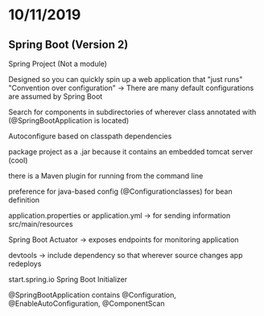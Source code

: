 # 10/11/2019

## Spring Boot (Version 2)

Spring Project (Not a module)

Designed so you can quickly spin up a web application that "just runs"
"Convention over configuration"
-> There are many default configurations are assumed by Spring Boot

Search for components in subdirectories of wherever class annotated with (@SpringBootApplication is located)

Autoconfigure based on classpath dependencies

package project as a .jar because it contains an embedded tomcat server
(cool)

there is a Maven plugin for running from the command line

preference for java-based config (@Configurationclasses) for bean definition

application.properties or application.yml
-> for sending information src/main/resources

Spring Boot Actuator
-> exposes endpoints for monitoring application

devtools -> include dependency so that wherever source changes app redeploys

start.spring.io
Spring Boot Initializer

@SpringBootApplication
contains @Configuration, @EnableAutoConfiguration, @ComponentScan
